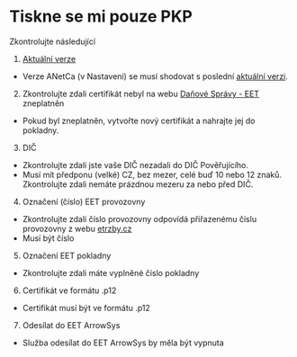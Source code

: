 # Tiskne se mi pouze PKP

Zkontrolujte následující

1) [Aktuální verze](https://lilka.arrowsys.cz/versions.html)
* Verze ANetCa (v Nastavení) se musí shodovat s poslední [aktuální verzi](https://anetca.arrowsys.cz/versions/versions.html).

2) Zkontrolujte zdali certifikát nebyl na webu [Daňové Správy - EET](http://www.etrzby.cz/) zneplatněn
* Pokud byl zneplatněn, vytvořte nový certifikát a nahrajte jej do pokladny.

3) DIČ 
* Zkontrolujte zdali jste vaše DIČ nezadali do DIČ Pověřujícího. 
* Musí mít předponu (velké) CZ, bez mezer, celé buď 10 nebo 12 znaků. Zkontrolujte zdali nemáte prázdnou mezeru za nebo před DIČ.

4) Označení (číslo) EET provozovny
* Zkontrolujte zdali číslo provozovny odpovídá přiřazenému číslu provozovny z webu [etrzby.cz](http://www.etrzby.cz/)
* Musí být číslo

5) Označení EET pokladny
* Zkontrolujte zdali máte vyplněné číslo pokladny

6) Certifikát ve formátu .p12
* Certifikát musí být ve formátu .p12

7) Odesílat do EET ArrowSys 
* Služba odesílat do EET ArrowSys by měla být vypnuta
